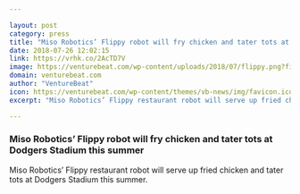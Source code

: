 ```yaml
---

layout: post
category: press
title: "Miso Robotics’ Flippy robot will fry chicken and tater tots at Dodgers Stadium this summer"
date: 2018-07-26 12:02:15
link: https://vrhk.co/2AcTD7V
image: https://venturebeat.com/wp-content/uploads/2018/07/flippy.png?fit=1845%2C1002&strip=all
domain: venturebeat.com
author: "VentureBeat"
icon: https://venturebeat.com/wp-content/themes/vb-news/img/favicon.ico
excerpt: "Miso Robotics’ Flippy restaurant robot will serve up fried chicken and tater tots at Dodgers Stadium this summer."

---
```


### Miso Robotics’ Flippy robot will fry chicken and tater tots at Dodgers Stadium this summer

Miso Robotics’ Flippy restaurant robot will serve up fried chicken and tater tots at Dodgers Stadium this summer.